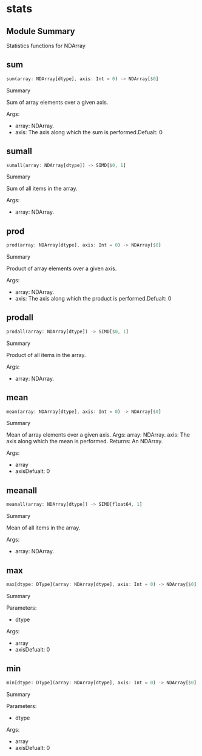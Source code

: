 



# stats

##  Module Summary
  
Statistics functions for NDArray
## sum


```rust
sum(array: NDArray[dtype], axis: Int = 0) -> NDArray[$0]
```  
Summary  
  
Sum of array elements over a given axis.  
  
Args:  

- array: NDArray.
- axis: The axis along which the sum is performed.Defualt: 0

## sumall


```rust
sumall(array: NDArray[dtype]) -> SIMD[$0, 1]
```  
Summary  
  
Sum of all items in the array.  
  
Args:  

- array: NDArray.

## prod


```rust
prod(array: NDArray[dtype], axis: Int = 0) -> NDArray[$0]
```  
Summary  
  
Product of array elements over a given axis.  
  
Args:  

- array: NDArray.
- axis: The axis along which the product is performed.Defualt: 0

## prodall


```rust
prodall(array: NDArray[dtype]) -> SIMD[$0, 1]
```  
Summary  
  
Product of all items in the array.  
  
Args:  

- array: NDArray.

## mean


```rust
mean(array: NDArray[dtype], axis: Int = 0) -> NDArray[$0]
```  
Summary  
  
Mean of array elements over a given axis. Args:     array: NDArray.     axis: The axis along which the mean is performed. Returns:     An NDArray.  
  
Args:  

- array
- axisDefualt: 0

## meanall


```rust
meanall(array: NDArray[dtype]) -> SIMD[float64, 1]
```  
Summary  
  
Mean of all items in the array.  
  
Args:  

- array: NDArray.

## max


```rust
max[dtype: DType](array: NDArray[dtype], axis: Int = 0) -> NDArray[$0]
```  
Summary  
  
  
  
Parameters:  

- dtype
  
Args:  

- array
- axisDefualt: 0

## min


```rust
min[dtype: DType](array: NDArray[dtype], axis: Int = 0) -> NDArray[$0]
```  
Summary  
  
  
  
Parameters:  

- dtype
  
Args:  

- array
- axisDefualt: 0

